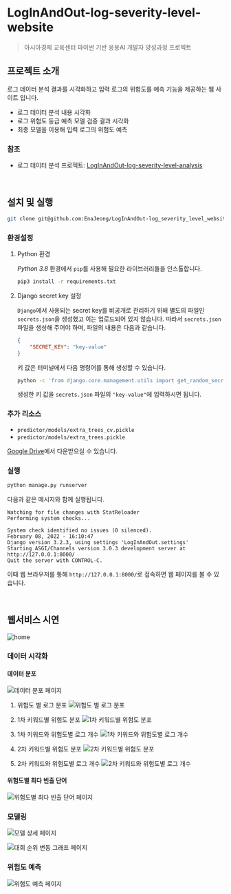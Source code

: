 # LogInAndOut-log-severity-level-website

> 아시아경제 교육센터 파이썬 기반 응용AI 개발자 양성과정 프로젝트

## 프로젝트 소개

로그 데이터 분석 결과를 시각화하고 입력 로그의 위험도를 예측 기능을 제공하는 웹 사이트 입니다.

- 로그 데이터 분석 내용 시각화
- 로그 위험도 등급 예측 모델 검증 결과 시각화
- 최종 모델을 이용해 입력 로그의 위험도 예측

### 참조 

- 로그 데이터 분석 프로젝트: [LogInAndOut-log-severity-level-analysis](https://github.com/EnaJeong/LogInAndOut-log-severity-level-analysis)

<br>

## 설치 및 실행

```bash
git clone git@github.com:EnaJeong/LogInAndOut-log_severity_level_website
```

### 환경설정

1. Python 환경

    *Python 3.8* 환경에서 `pip`를 사용해 필요한 라이브러리들을 인스톨합니다.

    ```bash
    pip3 install -r requirements.txt
    ```

2. Django secret key 설정

    `Django`에서 사용되는 secret key를 비공개로 관리하기 위해 별도의 파일인 `secrets.json`을 생성했고 이는 업로드되어 있지 않습니다.
    따라서 `secrets.json`파일을 생성해 주어야 하며, 파일의 내용은 다음과 같습니다.
    ```json
    {
        "SECRET_KEY": "key-value"
    }
    ```
    키 값은 터미널에서 다음 명령어를 통해 생성할 수 있습니다.
    ```bash
    python -c 'from django.core.management.utils import get_random_secret_key; print(get_random_secret_key())'
    ```
    생성한 키 값을 `secrets.json` 파일의 `"key-value"`에 입력하시면 됩니다.


### 추가 리소스

- `predictor/models/extra_trees_cv.pickle`
- `predictor/models/extra_trees.pickle`

[Google Drive](https://drive.google.com/drive/folders/1frjgOJd6jOFH50M-uct_UgiYIWkwKtaE?usp=sharing)에서 다운받으실 수 있습니다.

### 실행

```bash
python manage.py runserver
```

다음과 같은 메시지와 함께 실행됩니다.

```
Watching for file changes with StatReloader
Performing system checks...

System check identified no issues (0 silenced).
February 08, 2022 - 16:10:47
Django version 3.2.3, using settings 'LogInAndOut.settings'
Starting ASGI/Channels version 3.0.3 development server at http://127.0.0.1:8000/
Quit the server with CONTROL-C.
```

이때 웹 브라우저를 통해 `http://127.0.0.1:8000/`로 접속하면 웹 페이지를 볼 수 있습니다.

<br>

## 웹서비스 시연

![home](./.github/assets/로그인앤아웃_홈.png)

### 데이터 시각화

#### 데이터 분포

![데이터 분포 페이지](./.github/assets/데이터시각화_데이터분포.gif)

1. 위험도 별 로그 분포
   ![위험도 별 로그 분포](./.github/assets/데이터시각화_데이터분포_위험도별로그분포.gif)

2. 1차 키워드별 위험도 분포
   ![1차 키워드별 위험도 분포](./.github/assets/데이터시각화_데이터분포_1차키워드별위험도분포.gif)

3. 1차 키워드와 위험도별 로그 개수
   ![1차 키워드와 위험도별 로그 개수](./.github/assets/데이터시각화_데이터분포_1차키워드와위험도별로그개수.gif)

4. 2차 키워드별 위험도 분포
   ![2차 키워드별 위험도 분포](./.github/assets/데이터시각화_데이터분포_2차키워드별위험도분포.gif)

5. 2차 키워드와 위험도별 로그 개수
   ![2차 키워드와 위험도별 로그 개수](./.github/assets/데이터시각화_데이터분포_2차키워드와위험도별로그개수.gif)


#### 위험도별 최다 빈출 단어

![위험도별 최다 빈출 단어 페이지](./.github/assets/데이터시각화_위험도별최다빈출단어_2.gif)


### 모델링

![모델 상세 페이지](./.github/assets/모델링_모델상세.gif)

![대회 순위  변동 그래프 페이지](./.github/assets/모델링_대회순위변동그래프.gif)


### 위험도 예측

![위험도 예측 페이지](./.github/assets/위험도예측.gif)
